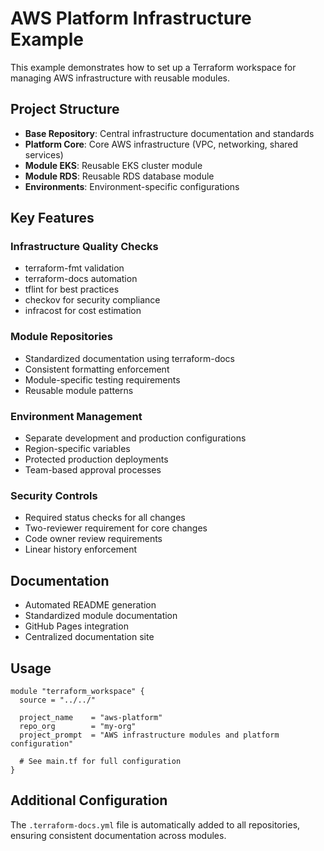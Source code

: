# AWS Platform Infrastructure Example

This example demonstrates how to set up a Terraform workspace for managing AWS infrastructure with reusable modules.

## Project Structure

- **Base Repository**: Central infrastructure documentation and standards
- **Platform Core**: Core AWS infrastructure (VPC, networking, shared services)
- **Module EKS**: Reusable EKS cluster module
- **Module RDS**: Reusable RDS database module
- **Environments**: Environment-specific configurations

## Key Features

### Infrastructure Quality Checks
- terraform-fmt validation
- terraform-docs automation
- tflint for best practices
- checkov for security compliance
- infracost for cost estimation

### Module Repositories
- Standardized documentation using terraform-docs
- Consistent formatting enforcement
- Module-specific testing requirements
- Reusable module patterns

### Environment Management
- Separate development and production configurations
- Region-specific variables
- Protected production deployments
- Team-based approval processes

### Security Controls
- Required status checks for all changes
- Two-reviewer requirement for core changes
- Code owner review requirements
- Linear history enforcement

## Documentation
- Automated README generation
- Standardized module documentation
- GitHub Pages integration
- Centralized documentation site

## Usage

```hcl
module "terraform_workspace" {
  source = "../../"

  project_name    = "aws-platform"
  repo_org        = "my-org"
  project_prompt  = "AWS infrastructure modules and platform configuration"
  
  # See main.tf for full configuration
}
```

## Additional Configuration

The `.terraform-docs.yml` file is automatically added to all repositories, ensuring consistent documentation across modules.